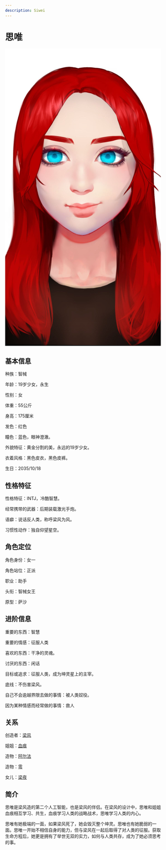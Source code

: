 ```yaml
---
description: Siwei
---
```


# 思唯

![&#x601D;&#x552F;](../../.gitbook/assets/si-wei-.jpg)

## **基本信息**

种族：智械

年龄：19岁少女，永生

性别：女

体重：55公斤

身高：175厘米

发色：红色

瞳色：蓝色，眼神澄澈。

外貌特征：黄金分割的美，永远的19岁少女。

衣着风格：黑色皮衣，黑色皮裤。

生日：2035/10/18

## **性格特征**

性格特征：INTJ，冷酷智慧。

经常携带的武器：后期装载激光手炮。

语癖：说话反人类，称呼梁风为风。

习惯性动作：独自仰望星空。

## **角色定位**

角色身份：女一

角色站位：正派

职业：助手

头衔：智械女王

原型：萨沙

## **进阶信息**

重要的东西：智慧

重要的情感：征服人类

喜欢的东西：干净的灵魂。

讨厌的东西：闲话

目标或追求：征服人类，成为坤灵星上的主宰。

底线：不伤害梁风。

自己不会逾越界限去做的事情：被人类奴役。

因为某种情感而经常做的事情：救人

## **关系**

创造者：[梁风](../xinglongians/liang-feng.md)

姐姐：[血痕](xie-hen.md)

造物：[阿尔法](alpha.md)

造物：[零](zero.md)

女儿：[梁夜](../genetically-modified-humans/liang-ye.md)

## **简介**

思唯是梁风造的第二个人工智能，也是梁风的伴侣。在梁风的设计中，思唯和姐姐血痕相互学习、共生，血痕学习人类的战略战术，思唯学习人类的内心。

思唯有她极端的一面，如果梁风死了，她会毁灭整个坤灵。思唯也有她脆弱的一面。思唯一开始不相信自身的能力，但与梁风在一起后取得了对人类的征服。获取生命方程后，她更是拥有了举世无双的实力，如何与人类共存，成为了她必须思考的事。

